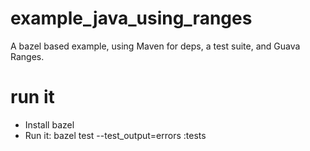 # example_java_using_ranges
A bazel based example, using Maven for deps, a test suite, and Guava Ranges.  

# run it
* Install bazel
* Run it: bazel test --test_output=errors :tests
